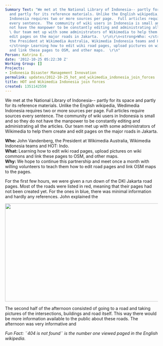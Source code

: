 ```yaml
---
Summary Text: "We met at the National Library of Indonesia-- partly for its space
  and partly for its reference materials. Unlike the English wikipedia, Wedimedia
  Indonesia requires two or more sources per page.  Full articles require sources
  every sentence.  The community of wiki users in Indonesia is small and so they do
  not have the manpower to be constantly editing and administrating all the articles.
  \ Our team met up with some administrators of Wikimedia to help them create and
  edit pages on the major roads in Jakarta.  \r\n\r\n<strong>Who: </strong> John Vandenberg,
  the President at Wikimedia Australia, Wikimedia Indonesia teams and HOT: Indo.  \r\n<strong>What:
  </strong> Learning how to edit wiki road pages, upload pictures on wiki commons
  and link these pages to OSM, and other maps.  \r\n"
Person: Katrina E.
date: '2012-10-25 05:22:30 Z'
Working Group: []
Projects:
- Indonesia Disaster Management Innovation
permalink: updates/2012-10-25_hot_and_wikimedia_indonesia_join_forces
title: HOT and Wikimedia Indonesia join forces
created: 1351142550
---
```

<p>We met at the National Library of Indonesia-- partly for its space and partly for its reference materials. Unlike the English wikipedia, Wedimedia Indonesia requires two or more sources per page. Full articles require sources every sentence. The community of wiki users in Indonesia is small and so they do not have the manpower to be constantly editing and administrating all the articles. Our team met up with some administrators of Wikimedia to help them create and edit pages on the major roads in Jakarta.</p><p><strong>Who: </strong> John Vandenberg, the President at Wikimedia Australia, Wikimedia Indonesia teams and HOT: Indo. <br><strong>What: </strong> Learning how to edit wiki road pages, upload pictures on wiki commons and link these pages to OSM, and other maps. <br><strong>Why: </strong> We hope to continue this partnership and meet once a month with willing volunteers to teach them how to edit road pages and link OSM maps to the pages.</p><p>For the first few hours, we were given a run down of the DKI Jakarta road pages. Most of the roads were listed in red, meaning that their pages had not been created yet. For the ones in blue, there was minimal information and hardly any references. John explained the</p><p><img src="/sites/default/files/Selection_115_0.png" alt="" width="780" height="323"></p><p>The second half of the afternoon consisted of going to a road and taking pictures of the intersections, buildings and road itself. This way there would be more information available to the public about these roads. The afternoon was very informative and</p><p><em>Fun Fact: ¨404 is not found¨ is the number one viewed paged in the English wikipedia. </em></p>
